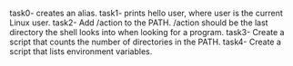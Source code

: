 task0-  creates an alias.
task1-  prints hello user, where user is the current Linux user.
task2- Add /action to the PATH. /action should be the last directory the shell looks into when looking for a program.
task3- Create a script that counts the number of directories in the PATH.
task4- Create a script that lists environment variables.
